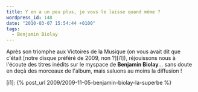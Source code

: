 ```yaml
---
title: Y en a un peu plus, je vous le laisse quand même ?
wordpress_id: 148
date: "2010-03-07 15:54:44 +0100"
tags:
  - Benjamin Biolay
---
```


Après son triomphe aux Victoires de la Musique (on vous avait dit que c'était
[notre disque préféré de 2009, non ?][i1]), réjouissons nous à l'écoute des
titres inédits sur le myspace de **Benjamin Biolay**… sans doute en deçà des
morceaux de l'album, mais saluons au moins la diffusion !

[i1]: {% post_url 2009/2009-11-05-benjamin-biolay-la-superbe %}
